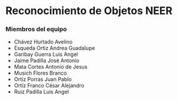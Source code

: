 # Reconocimiento de Objetos NEER
### Miembros del equipo
* Chávez Hurtado Avelino
* Esqueda Ortiz Andrea Guadalupe
* Garibay Guerra Luis Angel
* Jaime Padilla José Antonio
* Mata Cortes Antonio de Jesus
* Musich Flores Branco
* Ortiz Porras Juan Pablo
* Ortíz Franco César Alejandro
* Ruiz Padilla Luis Angel
